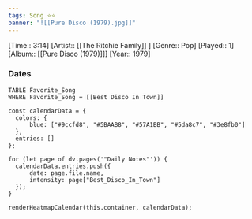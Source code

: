```yaml
---
tags: Song ⭐⭐ 
banner: "![[Pure Disco (1979).jpg]]"
---
```

[Time:: 3:14]
[Artist:: [[The Ritchie Family]] ]
[Genre:: Pop]
[Played:: 1]
[Album:: [[Pure Disco (1979)]]]
[Year:: 1979]
### Dates
````dataview
TABLE Favorite_Song
WHERE Favorite_Song = [[Best Disco In Town]]
````
  ```dataviewjs
const calendarData = { 
	colors: { 
		blue: ["#9ccfd8", "#5BAAB8", "#57A1BB", "#5da8c7", "#3e8fb0"] 
	}, 
	entries: [] 
}; 

for (let page of dv.pages('"Daily Notes"')) { 
	calendarData.entries.push({ 
		date: page.file.name, 
		intensity: page["Best_Disco_In_Town"]
	}); 
} 

renderHeatmapCalendar(this.container, calendarData);
```
